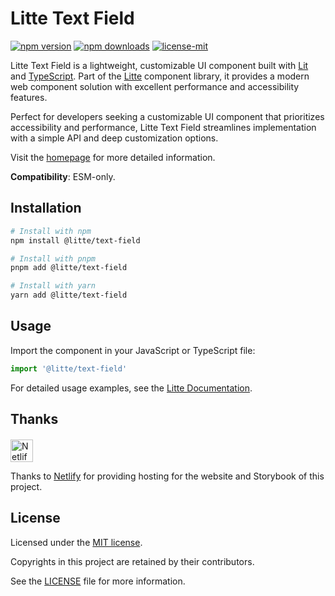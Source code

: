 # Litte Text Field

[![npm version](https://img.shields.io/npm/v/@litte/text-field)](https://www.npmjs.com/package/@litte/text-field)
[![npm downloads](https://img.shields.io/npm/dm/@litte/text-field)](https://www.npmjs.com/package/@litte/text-field)
[![license-mit](https://img.shields.io/badge/License-MIT-greens.svg)][license-mit]

Litte Text Field is a lightweight, customizable UI component built with [Lit][lit]
and [TypeScript][typescript]. Part of the [Litte][litte-homepage] component library,
it provides a modern web component solution with excellent performance and
accessibility features.

Perfect for developers seeking a customizable UI component that prioritizes accessibility and performance,
Litte Text Field streamlines implementation with a simple API and deep customization options.

Visit the [homepage][litte-homepage] for more detailed information.

**Compatibility**: ESM-only.

## Installation

```sh
# Install with npm
npm install @litte/text-field

# Install with pnpm
pnpm add @litte/text-field

# Install with yarn
yarn add @litte/text-field
```

## Usage

Import the component in your JavaScript or TypeScript file:

```ts
import '@litte/text-field'
```

For detailed usage examples, see the [Litte Documentation](https://litte.dev/docs).

## Thanks

<p align="left" style="margin-top: 20px;">
  <a href="https://www.netlify.com/?utm_source=litte&utm_medium=npmjs&utm_campaign=README" style="margin-right: 12px;">
    <img src="https://www.netlify.com/img/global/badges/netlify-color-accent.svg" alt="Netlify" height="36px" />
  </a>
</p>

Thanks to [Netlify](https://www.netlify.com/) for providing hosting for the website and Storybook of this project.

## License

Licensed under the [MIT license][license-mit].

Copyrights in this project are retained by their contributors.

See the [LICENSE][license-mit] file for more information.

[litte-homepage]: https://litte.dev
[license-mit]: https://github.com/riipandi/litte/blob/main/LICENSE
[typescript]: https://www.typescriptlang.org
[lit]: https://lit.dev
